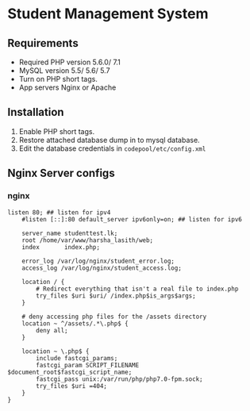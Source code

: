 # Student Management System

## Requirements

- Required PHP version 5.6.0/ 7.1
- MySQL version 5.5/ 5.6/ 5.7 
- Turn on PHP short tags.
- App servers Nginx or Apache

## Installation

1. Enable PHP short tags.
2. Restore attached database dump in to mysql database.
3. Edit the database credentials in `codepool/etc/config.xml`

## Nginx Server configs

### nginx

```nginx
listen 80; ## listen for ipv4
    #listen [::]:80 default_server ipv6only=on; ## listen for ipv6

    server_name studenttest.lk;
    root /home/var/www/harsha_lasith/web;
    index       index.php;

    error_log /var/log/nginx/student_error.log;
    access_log /var/log/nginx/student_access.log;

    location / {
        # Redirect everything that isn't a real file to index.php
        try_files $uri $uri/ /index.php$is_args$args;
    }

    # deny accessing php files for the /assets directory
    location ~ ^/assets/.*\.php$ {
        deny all;
    }

    location ~ \.php$ {
        include fastcgi_params;
        fastcgi_param SCRIPT_FILENAME $document_root$fastcgi_script_name;      
        fastcgi_pass unix:/var/run/php/php7.0-fpm.sock;       
        try_files $uri =404;
    }
}
